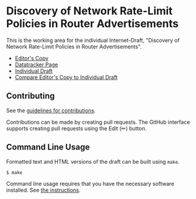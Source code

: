 # Discovery of Network Rate-Limit Policies in Router Advertisements

This is the working area for the individual Internet-Draft, "Discovery of Network Rate-Limit Policies in Router Advertisements".

* [Editor's Copy](https://boucadair.github.io/draft-xxx-ac-rate-policy-discovery/#go.draft-brw-sconepro-rate-policy-discovery.html)
* [Datatracker Page](https://datatracker.ietf.org/doc/draft-brw-sconepro-rate-policy-discovery)
* [Individual Draft](https://datatracker.ietf.org/doc/html/draft-brw-sconepro-rate-policy-discovery)
* [Compare Editor's Copy to Individual Draft](https://boucadair.github.io/draft-brw-sconepro-rate-policy-discovery/#go.draft-brw-sconepro-rate-policy-discovery.diff)


## Contributing

See the
[guidelines for contributions](https://github.com/boucadair/draft-brw-sconepro-rate-policy-discovery/blob/main/CONTRIBUTING.md).

Contributions can be made by creating pull requests.
The GitHub interface supports creating pull requests using the Edit (✏) button.


## Command Line Usage

Formatted text and HTML versions of the draft can be built using `make`.

```sh
$ make
```

Command line usage requires that you have the necessary software installed.  See
[the instructions](https://github.com/martinthomson/i-d-template/blob/main/doc/SETUP.md).

